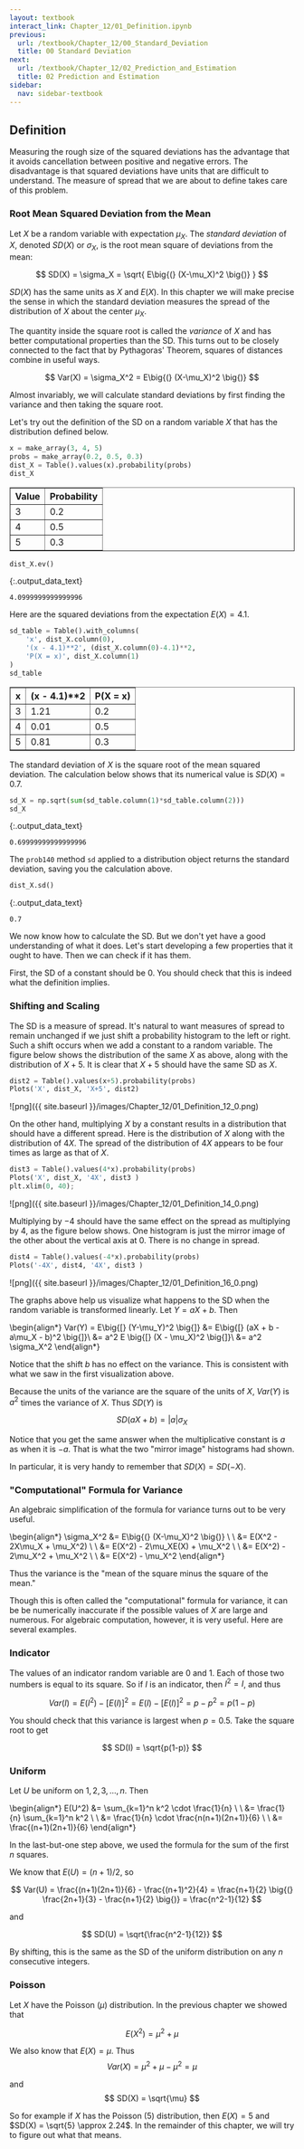 ```yaml
---
layout: textbook
interact_link: Chapter_12/01_Definition.ipynb
previous:
  url: /textbook/Chapter_12/00_Standard_Deviation
  title: 00 Standard Deviation
next:
  url: /textbook/Chapter_12/02_Prediction_and_Estimation
  title: 02 Prediction and Estimation
sidebar:
  nav: sidebar-textbook
---
```


## Definition ##

Measuring the rough size of the squared deviations has the advantage that it avoids cancellation between positive and negative errors. The disadvantage is that squared deviations have units that are difficult to understand. The measure of spread that we are about to define takes care of this problem.

### Root Mean Squared Deviation from the Mean ###
Let $X$ be a random variable with expectation $\mu_X$. The *standard deviation* of $X$, denoted $SD(X)$ or $\sigma_X$, is the root mean square of deviations from the mean:

$$
SD(X) = \sigma_X = \sqrt{ E\big{(} (X-\mu_X)^2 \big{)} }
$$

$SD(X)$ has the same units as $X$ and $E(X)$. In this chapter we will make precise the sense in which the standard deviation measures the spread of the distribution of $X$ about the center $\mu_X$.

The quantity inside the square root is called the *variance* of $X$ and has better computational properties than the SD. This turns out to be closely connected to the fact that by Pythagoras' Theorem, squares of distances combine in useful ways.

$$
Var(X) = \sigma_X^2 = E\big{(} (X-\mu_X)^2 \big{)}
$$

Almost invariably, we will calculate standard deviations by first finding the variance and then taking the square root.

Let's try out the definition of the SD on a random variable $X$ that has the distribution defined below.


<div class="input_area" markdown="1">

```python
x = make_array(3, 4, 5)
probs = make_array(0.2, 0.5, 0.3)
dist_X = Table().values(x).probability(probs)
dist_X
```

</div>




<div markdown="0">
<table border="1" class="dataframe">
    <thead>
        <tr>
            <th>Value</th> <th>Probability</th>
        </tr>
    </thead>
    <tbody>
        <tr>
            <td>3    </td> <td>0.2        </td>
        </tr>
    </tbody>
        <tr>
            <td>4    </td> <td>0.5        </td>
        </tr>
    </tbody>
        <tr>
            <td>5    </td> <td>0.3        </td>
        </tr>
    </tbody>
</table>
</div>




<div class="input_area" markdown="1">

```python
dist_X.ev()
```

</div>




{:.output_data_text}
```
4.0999999999999996
```



Here are the squared deviations from the expectation $E(X) = 4.1$.


<div class="input_area" markdown="1">

```python
sd_table = Table().with_columns(
    'x', dist_X.column(0),
    '(x - 4.1)**2', (dist_X.column(0)-4.1)**2,
    'P(X = x)', dist_X.column(1)
)
sd_table
```

</div>




<div markdown="0">
<table border="1" class="dataframe">
    <thead>
        <tr>
            <th>x</th> <th>(x - 4.1)**2</th> <th>P(X = x)</th>
        </tr>
    </thead>
    <tbody>
        <tr>
            <td>3   </td> <td>1.21        </td> <td>0.2     </td>
        </tr>
    </tbody>
        <tr>
            <td>4   </td> <td>0.01        </td> <td>0.5     </td>
        </tr>
    </tbody>
        <tr>
            <td>5   </td> <td>0.81        </td> <td>0.3     </td>
        </tr>
    </tbody>
</table>
</div>



The standard deviation of $X$ is the square root of the mean squared deviation. The calculation below shows that its numerical value is $SD(X) = 0.7$.


<div class="input_area" markdown="1">

```python
sd_X = np.sqrt(sum(sd_table.column(1)*sd_table.column(2)))
sd_X
```

</div>




{:.output_data_text}
```
0.69999999999999996
```



The `prob140` method `sd` applied to a distribution object returns the standard deviation, saving you the calculation above.


<div class="input_area" markdown="1">

```python
dist_X.sd()
```

</div>




{:.output_data_text}
```
0.7
```



We now know how to calculate the SD. But we don't yet have a good understanding of what it does. Let's start developing a few properties that it ought to have. Then we can check if it has them.

First, the SD of a constant should be 0. You should check that this is indeed what the definition implies.

### Shifting and Scaling ###
The SD is a measure of spread. It's natural to want measures of spread to remain unchanged if we just shift a probability histogram to the left or right. Such a shift occurs when we add a constant to a random variable. The figure below shows the distribution of the same $X$ as above, along with the distribution of $X+5$. It is clear that $X+5$ should have the same SD as $X$.


<div class="input_area" markdown="1">

```python
dist2 = Table().values(x+5).probability(probs)
Plots('X', dist_X, 'X+5', dist2)
```

</div>


![png]({{ site.baseurl }}/images/Chapter_12/01_Definition_12_0.png)


On the other hand, multiplying $X$ by a constant results in a distribution that should have a different spread. Here is the distribution of $X$ along with the distribution of $4X$. The spread of the distribution of $4X$ appears to be four times as large as that of $X$. 


<div class="input_area" markdown="1">

```python
dist3 = Table().values(4*x).probability(probs)
Plots('X', dist_X, '4X', dist3 )
plt.xlim(0, 40);
```

</div>


![png]({{ site.baseurl }}/images/Chapter_12/01_Definition_14_0.png)


Multiplying by $-4$ should have the same effect on the spread as multiplying by 4, as the figure below shows. One histogram is just the mirror image of the other about the vertical axis at 0. There is no change in spread.


<div class="input_area" markdown="1">

```python
dist4 = Table().values(-4*x).probability(probs)
Plots('-4X', dist4, '4X', dist3 )
```

</div>


![png]({{ site.baseurl }}/images/Chapter_12/01_Definition_16_0.png)


The graphs above help us visualize what happens to the SD when the random variable is transformed linearly. Let $Y = aX + b$. Then

\begin{align*}
Var(Y) = E\big{[} (Y-\mu_Y)^2 \big{]} &= E\big{[} (aX + b - a\mu_X - b)^2 \big{]}\\ 
&= a^2 E \big{[} (X - \mu_X)^2 \big{]}\\ 
&= a^2 \sigma_X^2
\end{align*}

Notice that the shift $b$ has no effect on the variance. This is consistent with what we saw in the first visualization above.

Because the units of the variance are the square of the units of $X$, $Var(Y)$ is $a^2$ times the variance of $X$. Thus $SD(Y)$ is

$$
SD(aX + b) = |a|\sigma_X
$$

Notice that you get the same answer when the multiplicative constant is $a$ as when it is $-a$. That is what the two "mirror image" histograms had shown.

In particular, it is very handy to remember that $SD(X) = SD(-X)$.

### "Computational" Formula for Variance ###
An algebraic simplification of the formula for variance turns out to be very useful.

\begin{align*}
\sigma_X^2 &= E\big{(} (X-\mu_X)^2 \big{)} \\ \\
&= E(X^2 - 2X\mu_X + \mu_X^2) \\ \\
&= E(X^2) - 2\mu_XE(X) + \mu_X^2 \\ \\
&= E(X^2) - 2\mu_X^2 + \mu_X^2 \\ \\
&= E(X^2) - \mu_X^2 
\end{align*}

Thus the variance is the "mean of the square minus the square of the mean." 

Though this is often called the "computational" formula for variance, it can be be numerically inaccurate if the possible values of $X$ are large and numerous. For algebraic computation, however, it is very useful. Here are several examples.

### Indicator ###
The values of an indicator random variable are 0 and 1. Each of those two numbers is equal to its square. So if $I$ is an indicator, then $I^2 = I$, and thus

$$
Var(I) = E(I^2) - [E(I)]^2 = E(I) - [E(I)]^2 = p - p^2 = p(1-p)
$$

You should check that this variance is largest when $p = 0.5$. Take the square root to get

$$
SD(I) = \sqrt{p(1-p)}
$$

### Uniform ###
Let $U$ be uniform on $1, 2, 3, \ldots, n$. Then

\begin{align*}
E(U^2) &= \sum_{k=1}^n k^2 \cdot \frac{1}{n} \\ \\
&= \frac{1}{n} \sum_{k=1}^n k^2 \\ \\
&= \frac{1}{n} \cdot \frac{n(n+1)(2n+1)}{6} \\ \\
&= \frac{(n+1)(2n+1)}{6}
\end{align*}

In the last-but-one step above, we used the formula for the sum of the first $n$ squares. 

We know that $E(U) = (n+1)/2$, so

$$
Var(U) = \frac{(n+1)(2n+1)}{6} - \frac{(n+1)^2}{4}
= \frac{n+1}{2} \big{(} \frac{2n+1}{3} - \frac{n+1}{2} \big{)}
= \frac{n^2-1}{12}
$$

and 

$$
SD(U) = \sqrt{\frac{n^2-1}{12}}
$$

By shifting, this is the same as the SD of the uniform distribution on any $n$ consecutive integers. 

### Poisson ###
Let $X$ have the Poisson $(\mu)$ distribution. In the previous chapter we showed that 

$$
E(X^2) = \mu^2 + \mu
$$

We also know that $E(X) = \mu$. Thus
$$
Var(X) = \mu^2 + \mu - \mu^2 = \mu
$$

and 
$$
SD(X) = \sqrt{\mu}
$$

So for example if $X$ has the Poisson $(5)$ distribution, then $E(X) = 5$ and $SD(X) = \sqrt{5} \approx 2.24$. In the remainder of this chapter, we will try to figure out what that means.
